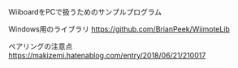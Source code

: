 WiiboardをPCで扱うためのサンプルプログラム

Windows用のライブラリ
https://github.com/BrianPeek/WiimoteLib

ペアリングの注意点
https://makizemi.hatenablog.com/entry/2018/06/21/210017

